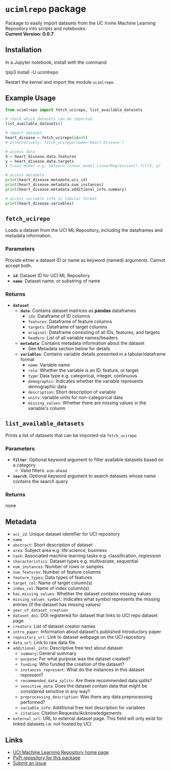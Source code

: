 # `ucimlrepo` package

Package to easily import datasets from the UC Irvine Machine Learning Repository into scripts and notebooks.
<br>
**Current Version: 0.0.7**

## Installation

In a Jupyter notebook, install with the command

 !pip3 install -U ucimlrepo

Restart the kernel and import the module `ucimlrepo`.

## Example Usage

```python
from ucimlrepo import fetch_ucirepo, list_available_datasets

# check which datasets can be imported
list_available_datasets()

# import dataset
heart_disease = fetch_ucirepo(id=45)
# alternatively: fetch_ucirepo(name='Heart Disease')

# access data
X = heart_disease.data.features
y = heart_disease.data.targets
# train model e.g. sklearn.linear_model.LinearRegression().fit(X, y)

# access metadata
print(heart_disease.metadata.uci_id)
print(heart_disease.metadata.num_instances)
print(heart_disease.metadata.additional_info.summary)

# access variable info in tabular format
print(heart_disease.variables)
```

## `fetch_ucirepo`

Loads a dataset from the UCI ML Repository, including the dataframes and metadata information.

### Parameters

Provide either a dataset ID or name as keyword (named) arguments. Cannot accept both.

- **`id`**: Dataset ID for UCI ML Repository
- **`name`**: Dataset name, or substring of name

### Returns

- **`dataset`**
  - **`data`**: Contains dataset matrices as **pandas** dataframes
    - `ids`: Dataframe of ID columns
    - `features`: Dataframe of feature columns
    - `targets`: Dataframe of target columns
    - `original`: Dataframe consisting of all IDs, features, and targets
    - `headers`: List of all variable names/headers
  - **`metadata`**: Contains metadata information about the dataset
    - See Metadata section below for details
  - **`variables`**: Contains variable details presented in a tabular/dataframe format
    - `name`: Variable name
    - `role`: Whether the variable is an ID, feature, or target
    - `type`: Data type e.g. categorical, integer, continuous
    - `demographic`: Indicates whether the variable represents demographic data
    - `description`: Short description of variable
    - `units`: variable units for non-categorical data
    - `missing_values`: Whether there are missing values in the variable's column

## `list_available_datasets`

Prints a list of datasets that can be imported via `fetch_ucirepo`

### Parameters

- **`filter`**: Optional keyword argument to filter available datasets based on a category
  - Valid filters: `aim-ahead`
- **`search`**: Optional keyword argument to search datasets whose name contains the search query

### Returns

none

## Metadata

- `uci_id`: Unique dataset identifier for UCI repository
- `name`
- `abstract`: Short description of dataset
- `area`: Subject area e.g. life science, business
- `task`: Associated machine learning tasks e.g. classification, regression
- `characteristics`: Dataset types e.g. multivariate, sequential
- `num_instances`: Number of rows or samples
- `num_features`: Number of feature columns
- `feature_types`: Data types of features
- `target_col`: Name of target column(s)
- `index_col`: Name of index column(s)
- `has_missing_values`: Whether the dataset contains missing values
- `missing_values_symbol`: Indicates what symbol represents the missing entries (if the dataset has missing values)
- `year_of_dataset_creation`
- `dataset_doi`: DOI registered for dataset that links to UCI repo dataset page
- `creators`: List of dataset creator names
- `intro_paper`: Information about dataset's published introductory paper
- `repository_url`: Link to dataset webpage on the UCI repository
- `data_url`: Link to raw data file
- `additional_info`: Descriptive free text about dataset
  - `summary`: General summary
  - `purpose`: For what purpose was the dataset created?
  - `funding`: Who funded the creation of the dataset?
  - `instances_represent`: What do the instances in this dataset represent?
  - `recommended_data_splits`: Are there recommended data splits?
  - `sensitive_data`: Does the dataset contain data that might be considered sensitive in any way?
  - `preprocessing_description`: Was there any data preprocessing performed?
  - `variable_info`: Additional free text description for variables
  - `citation`: Citation Requests/Acknowledgements
- `external_url`: URL to external dataset page. This field will only exist for linked datasets i.e. not hosted by UCI

## Links

- [UCI Machine Learning Repository home page](https://archive.ics.uci.edu/)
- [PyPi repository for this package](https://pypi.org/project/ucimlrepo)
- [Submit an issue](https://github.com/uci-ml-repo/ucimlrepo-feedback/issues)
